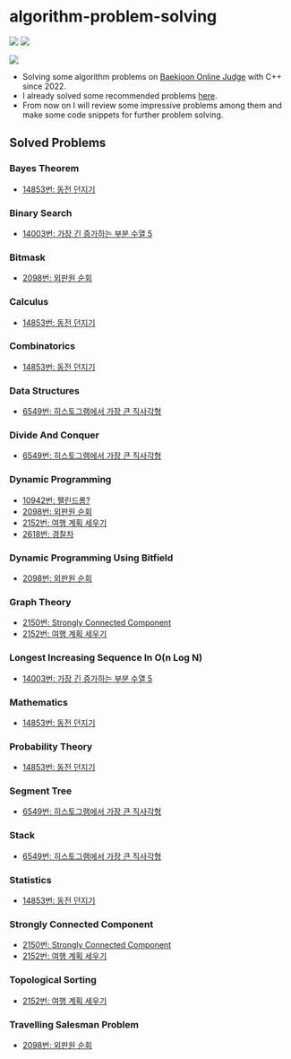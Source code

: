 # algorithm-problem-solving

<img src="https://img.shields.io/badge/C++-00599C?style=flat&logo=C%2B%2B&logoColor=white"/> <img src="https://img.shields.io/badge/Python-3776AB?style=flat&logo=Python&logoColor=white"/> 

<img src="http://mazandi.herokuapp.com/api?handle=leesoft&theme=warm"/>

* Solving some algorithm problems on <a href="https://www.acmicpc.net/">Baekjoon Online Judge</a> with C++ since 2022.
* I already solved some recommended problems <a href="https://plzrun.tistory.com/entry/%EC%95%8C%EA%B3%A0%EB%A6%AC%EC%A6%98-%EB%AC%B8%EC%A0%9C%ED%92%80%EC%9D%B4PS-%EC%8B%9C%EC%9E%91%ED%95%98%EA%B8%B0">here</a>.
* From now on I will review some impressive problems among them and make some code snippets for further problem solving.

## Solved Problems
### Bayes Theorem
* <a href="https://www.acmicpc.net/problem/14853"> 14853번: 동전 던지기</a>

### Binary Search
* <a href="https://www.acmicpc.net/problem/14003"> 14003번: 가장 긴 증가하는 부분 수열 5</a>

### Bitmask
* <a href="https://www.acmicpc.net/problem/2098"> 2098번: 외판원 순회</a>

### Calculus
* <a href="https://www.acmicpc.net/problem/14853"> 14853번: 동전 던지기</a>

### Combinatorics
* <a href="https://www.acmicpc.net/problem/14853"> 14853번: 동전 던지기</a>

### Data Structures
* <a href="https://www.acmicpc.net/problem/6549"> 6549번: 히스토그램에서 가장 큰 직사각형</a>

### Divide And Conquer
* <a href="https://www.acmicpc.net/problem/6549"> 6549번: 히스토그램에서 가장 큰 직사각형</a>

### Dynamic Programming
* <a href="https://www.acmicpc.net/problem/10942"> 10942번: 팰린드롬?</a>
* <a href="https://www.acmicpc.net/problem/2098"> 2098번: 외판원 순회</a>
* <a href="https://www.acmicpc.net/problem/2152"> 2152번: 여행 계획 세우기</a>
* <a href="https://www.acmicpc.net/problem/2618"> 2618번: 경찰차</a>

### Dynamic Programming Using Bitfield
* <a href="https://www.acmicpc.net/problem/2098"> 2098번: 외판원 순회</a>

### Graph Theory
* <a href="https://www.acmicpc.net/problem/2150"> 2150번: Strongly Connected Component</a>
* <a href="https://www.acmicpc.net/problem/2152"> 2152번: 여행 계획 세우기</a>

### Longest Increasing Sequence In O(n Log N)
* <a href="https://www.acmicpc.net/problem/14003"> 14003번: 가장 긴 증가하는 부분 수열 5</a>

### Mathematics
* <a href="https://www.acmicpc.net/problem/14853"> 14853번: 동전 던지기</a>

### Probability Theory
* <a href="https://www.acmicpc.net/problem/14853"> 14853번: 동전 던지기</a>

### Segment Tree
* <a href="https://www.acmicpc.net/problem/6549"> 6549번: 히스토그램에서 가장 큰 직사각형</a>

### Stack
* <a href="https://www.acmicpc.net/problem/6549"> 6549번: 히스토그램에서 가장 큰 직사각형</a>

### Statistics
* <a href="https://www.acmicpc.net/problem/14853"> 14853번: 동전 던지기</a>

### Strongly Connected Component
* <a href="https://www.acmicpc.net/problem/2150"> 2150번: Strongly Connected Component</a>
* <a href="https://www.acmicpc.net/problem/2152"> 2152번: 여행 계획 세우기</a>

### Topological Sorting
* <a href="https://www.acmicpc.net/problem/2152"> 2152번: 여행 계획 세우기</a>

### Travelling Salesman Problem
* <a href="https://www.acmicpc.net/problem/2098"> 2098번: 외판원 순회</a>

